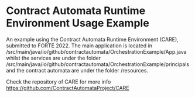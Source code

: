 # Contract Automata Runtime Environment Usage Example

An example using the Contract Automata Runtime Environment (CARE), submitted to FORTE 2022.
The main application is located in /src/main/java/io/github/contractautomata/OrchestrationExample/App.java
whilst the services are under the folder /src/main/java/io/github/contractautomata/OrchestrationExample/principals 
and the contract automata are under the folder /resources.

Check the repository of CARE for more info
https://github.com/ContractAutomataProject/CARE
